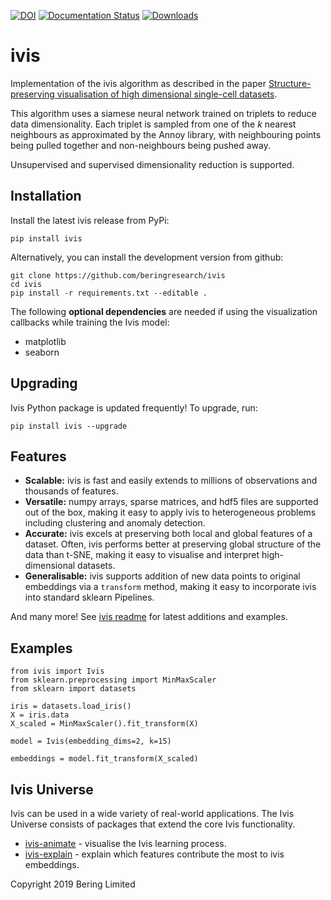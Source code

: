 [![DOI](https://zenodo.org/badge/144551119.svg)](https://zenodo.org/badge/latestdoi/144551119) [![Documentation Status](https://readthedocs.org/projects/bering-ivis/badge/?version=latest)](https://bering-ivis.readthedocs.io/en/latest/?badge=latest) [![Downloads](https://pepy.tech/badge/ivis/month)](https://pepy.tech/project/ivis/month)

# ivis

Implementation of the ivis algorithm as described in the paper [Structure-preserving visualisation of high dimensional single-cell datasets](https://www.nature.com/articles/s41598-019-45301-0).

This algorithm uses a siamese neural network trained on triplets to reduce data dimensionality. Each triplet is sampled from one of the <i>k</i> nearest neighbours as approximated by the Annoy library, with neighbouring points being pulled together and non-neighbours being pushed away.

Unsupervised and supervised dimensionality reduction is supported.

## Installation

Install the latest ivis release from PyPi:

```
pip install ivis
```

Alternatively, you can install the development version from github:

```
git clone https://github.com/beringresearch/ivis
cd ivis
pip install -r requirements.txt --editable .
```

The following **optional dependencies** are needed if using the visualization callbacks while training the Ivis model:
- matplotlib
- seaborn

## Upgrading

Ivis Python package is updated frequently! To upgrade, run:

```
pip install ivis --upgrade
```

## Features
* __Scalable:__ ivis is fast and easily extends to millions of observations and thousands of features. 
* __Versatile:__ numpy arrays, sparse matrices, and hdf5 files are supported out of the box, making it easy to apply ivis to heterogeneous problems including clustering and anomaly detection.
* __Accurate:__ ivis excels at preserving both local and global features of a dataset. Often, ivis performs better at preserving global structure of the data than t-SNE, making it easy to visualise and interpret high-dimensional datasets.
* __Generalisable:__ ivis supports addition of new data points to original embeddings via a `transform` method, making it easy to incorporate ivis into standard sklearn Pipelines.

And many more! See [ivis readme](https://bering-ivis.readthedocs.io) for latest additions and examples.
 
## Examples

```
from ivis import Ivis
from sklearn.preprocessing import MinMaxScaler
from sklearn import datasets

iris = datasets.load_iris()
X = iris.data
X_scaled = MinMaxScaler().fit_transform(X)

model = Ivis(embedding_dims=2, k=15)

embeddings = model.fit_transform(X_scaled)
```

## Ivis Universe

Ivis can be used in a wide variety of real-world applications. The Ivis Universe consists of packages that extend the core Ivis functionality.

* [ivis-animate](https://github.com/beringresearch/ivis-animate) - visualise the Ivis learning process.
* [ivis-explain](https://github.com/beringresearch/ivis-explain) - explain which features contribute the most to ivis embeddings.

Copyright 2019 Bering Limited
